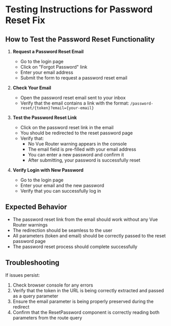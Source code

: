 # Testing Instructions for Password Reset Fix

## How to Test the Password Reset Functionality

1. **Request a Password Reset Email**
   - Go to the login page
   - Click on "Forgot Password" link
   - Enter your email address
   - Submit the form to request a password reset email

2. **Check Your Email**
   - Open the password reset email sent to your inbox
   - Verify that the email contains a link with the format:
     `/password-reset/{token}?email={your-email}`

3. **Test the Password Reset Link**
   - Click on the password reset link in the email
   - You should be redirected to the reset password page
   - Verify that:
     - No Vue Router warning appears in the console
     - The email field is pre-filled with your email address
     - You can enter a new password and confirm it
     - After submitting, your password is successfully reset

4. **Verify Login with New Password**
   - Go to the login page
   - Enter your email and the new password
   - Verify that you can successfully log in

## Expected Behavior

- The password reset link from the email should work without any Vue Router warnings
- The redirection should be seamless to the user
- All parameters (token and email) should be correctly passed to the reset password page
- The password reset process should complete successfully

## Troubleshooting

If issues persist:

1. Check browser console for any errors
2. Verify that the token in the URL is being correctly extracted and passed as a query parameter
3. Ensure the email parameter is being properly preserved during the redirect
4. Confirm that the ResetPassword component is correctly reading both parameters from the route query